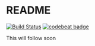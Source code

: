 # README
[![Build Status](https://travis-ci.org/Flipez/tracctr.svg?branch=master)](https://travis-ci.org/Flipez/tracctr)
[![codebeat badge](https://codebeat.co/badges/8d137b17-abd9-48bb-8742-6856ed907006)](https://codebeat.co/projects/github-com-flipez-tracctr)

This will follow soon
